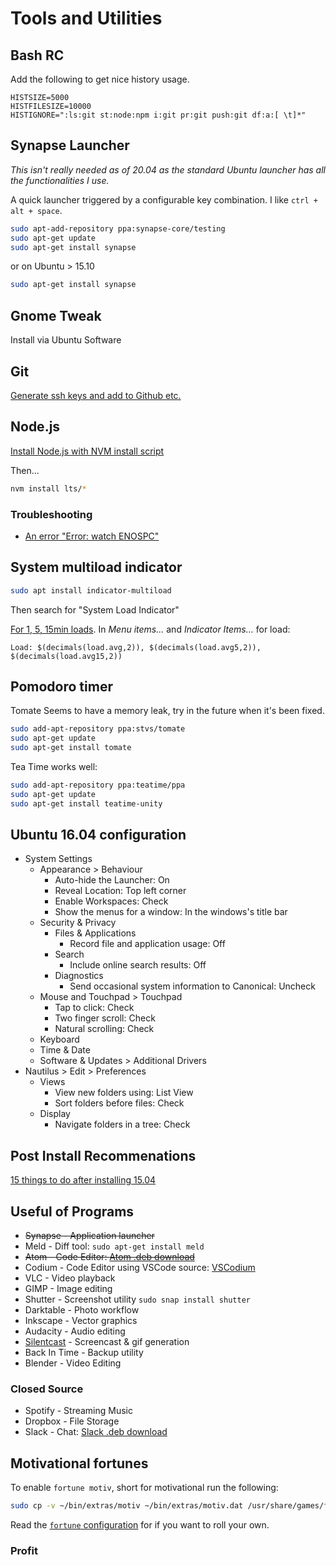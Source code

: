 # Tools and Utilities

## Bash RC

Add the following to get nice history usage.
```
HISTSIZE=5000
HISTFILESIZE=10000
HISTIGNORE=":ls:git st:node:npm i:git pr:git push:git df:a:[ \t]*"
```

## Synapse Launcher
_This isn't really needed as of 20.04 as the standard Ubuntu launcher has all the functionalities I use._

A quick launcher triggered by a configurable key combination. I like `ctrl + alt + space`.
```bash
sudo apt-add-repository ppa:synapse-core/testing
sudo apt-get update
sudo apt-get install synapse
```

or on Ubuntu > 15.10
```bash
sudo apt-get install synapse
```

## Gnome Tweak
Install via Ubuntu Software

## Git

[Generate ssh keys and add to Github etc.](https://help.github.com/articles/generating-ssh-keys/)


## Node.js
[Install Node.js with NVM install script](https://github.com/creationix/nvm#install-script)

Then...
```bash
nvm install lts/*
```

### Troubleshooting

- [An error "Error: watch ENOSPC"](https://github.com/remy/nodemon/issues/214#issuecomment-114362402)

## System multiload indicator
```bash
sudo apt install indicator-multiload
```

Then search for "System Load Indicator"

[For 1, 5, 15min loads](https://answers.launchpad.net/indicator-multiload/+question/227164). In *Menu items…* and *Indicator Items…* for load:

`Load: $(decimals(load.avg,2)), $(decimals(load.avg5,2)), $(decimals(load.avg15,2))`

## Pomodoro timer
Tomate Seems to have a memory leak, try in the future when it's been fixed.
```bash
sudo add-apt-repository ppa:stvs/tomate
sudo apt-get update
sudo apt-get install tomate
```

Tea Time works well:
```bash
sudo add-apt-repository ppa:teatime/ppa
sudo apt-get update
sudo apt-get install teatime-unity 
```

## Ubuntu 16.04 configuration
- System Settings
  - Appearance > Behaviour
    - Auto-hide the Launcher: On
    - Reveal Location: Top left corner
    - Enable Workspaces: Check
    - Show the menus for a window: In the windows's title bar
  - Security & Privacy
    - Files & Applications
      - Record file and application usage: Off
    - Search
      - Include online search results: Off
    - Diagnostics
      - Send occasional system information to Canonical: Uncheck
  - Mouse and Touchpad > Touchpad
    - Tap to click: Check
    - Two finger scroll: Check
    - Natural scrolling: Check
  - Keyboard
  - Time & Date
  - Software & Updates > Additional Drivers
- Nautilus > Edit > Preferences
  - Views
    - View new folders using: List View
    - Sort folders before files: Check
  - Display
    - Navigate folders in a tree: Check

## Post Install Recommenations
[15 things to do after installing 15.04](http://www.tecmint.com/things-to-do-after-installing-ubuntu-15-04-desktop/)

## Useful of Programs
- ~~Synapse - Application launcher~~
- Meld - Diff tool: `sudo apt-get install meld`
- ~~Atom - Code Editor: [Atom .deb download](https://atom.io/)~~
- Codium - Code Editor using VSCode source: [VSCodium](https://vscodium.com/)
- VLC - Video playback
- GIMP - Image editing
- Shutter - Screenshot utility `sudo snap install shutter`
- Darktable - Photo workflow
- Inkscape - Vector graphics
- Audacity - Audio editing
- [Silentcast](https://github.com/colinkeenan/silentcast#ubuntu-linux-full-install) - Screencast & gif generation 
- Back In Time - Backup utility
- Blender - Video Editing

### Closed Source
- Spotify - Streaming Music
- Dropbox - File Storage
- Slack - Chat: [Slack .deb download](https://slack.com/downloads)

## Motivational fortunes
To enable `fortune motiv`, short for motivational run the following:
```bash
sudo cp -v ~/bin/extras/motiv ~/bin/extras/motiv.dat /usr/share/games/fortunes/
```

Read the [`fortune` configuration](http://www.linuxandlife.com/2011/08/fortune-wolderful-application-to-make.html) for if you want to roll your own.

### Profit
